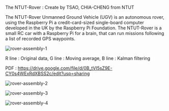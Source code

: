 The NTUT-Rover : Create by TSAO, CHIA-CHENG from NTUT

The NTUT-Rover Unmanned Ground Vehicle (UGV) is an autonomous rover, using the Raspberry Pi a credit-card-sized single-board computer developed in the UK by the Raspberry Pi Foundation. 
The NTUT-Rover is a small RC car with a Raspberry Pi for a brain, that can run missions following a list of recorded GPS waypoints.

![rover-assembly-1](https://lh5.googleusercontent.com/-UltWCnD3xQk/U37pNnHa5kI/AAAAAAAATGM/EQh6Z5AGlFw/w877-h555-no/2014-5-23+%25E4%25B8%258B%25E5%258D%2588+02-21-45.jpg "rover-assembly-1")

R line : Original data, G line : Moving average, B line : Kalman filtering

PDF :
https://drive.google.com/file/d/0B_tVI5sZ9E-CY0s4WExRdXBSS2c/edit?usp=sharing﻿

![rover-assembly-2](https://lh4.googleusercontent.com/-MawORSmkJAI/U37pPNVI-VI/AAAAAAAATGU/dbdUP4vgxzE/w964-h515-no/2014-5-22+%25E4%25B8%258B%25E5%258D%2588+11-06-59.jpg "rover-assembly-2")

![rover-assembly-3](https://lh4.googleusercontent.com/-QrUVumGZ1xE/U3l5zNfzDBI/AAAAAAAATDk/e1Rt7SxN3ms/w313-h555-no/20140519104520.jpg "rover-assembly-3")

![rover-assembly-4](https://lh4.googleusercontent.com/-oP7CwxqW3xY/U3uGpQy0q5I/AAAAAAAATEo/rlagaL1QnAY/w300-h533-no/IMG_20140521_004044.jpg "rover-assembly-4")
